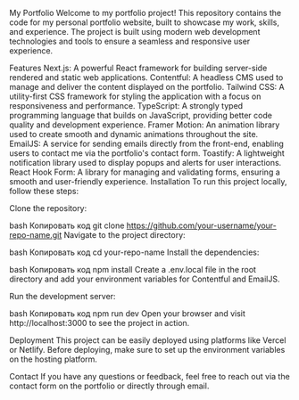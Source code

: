 My Portfolio
Welcome to my portfolio project! This repository contains the code for my personal portfolio website, built to showcase my work, skills, and experience. The project is built using modern web development technologies and tools to ensure a seamless and responsive user experience.

Features
Next.js: A powerful React framework for building server-side rendered and static web applications.
Contentful: A headless CMS used to manage and deliver the content displayed on the portfolio.
Tailwind CSS: A utility-first CSS framework for styling the application with a focus on responsiveness and performance.
TypeScript: A strongly typed programming language that builds on JavaScript, providing better code quality and development experience.
Framer Motion: An animation library used to create smooth and dynamic animations throughout the site.
EmailJS: A service for sending emails directly from the front-end, enabling users to contact me via the portfolio's contact form.
Toastify: A lightweight notification library used to display popups and alerts for user interactions.
React Hook Form: A library for managing and validating forms, ensuring a smooth and user-friendly experience.
Installation
To run this project locally, follow these steps:

Clone the repository:

bash
Копировать код
git clone https://github.com/your-username/your-repo-name.git
Navigate to the project directory:

bash
Копировать код
cd your-repo-name
Install the dependencies:

bash
Копировать код
npm install
Create a .env.local file in the root directory and add your environment variables for Contentful and EmailJS.

Run the development server:

bash
Копировать код
npm run dev
Open your browser and visit http://localhost:3000 to see the project in action.

Deployment
This project can be easily deployed using platforms like Vercel or Netlify. Before deploying, make sure to set up the environment variables on the hosting platform.

Contact
If you have any questions or feedback, feel free to reach out via the contact form on the portfolio or directly through email.